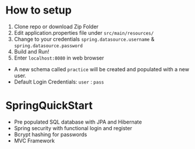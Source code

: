 # How to setup
1. Clone repo or download Zip Folder
2. Edit application.properties file under `src/main/resources/` 
3. Change to your credentials `spring.datasource.username` & `spring.datasource.password`
4. Build and Run! 
5. Enter `localhost:8080` in web browser

- A new schema called `practice` will be created and populated with a new user.
- Default Login Credentials: `user` : `pass`

# SpringQuickStart
- Pre populated SQL database with JPA and Hibernate
- Spring security with functional login and register
- Bcrypt hashing for passwords
- MVC Framework






